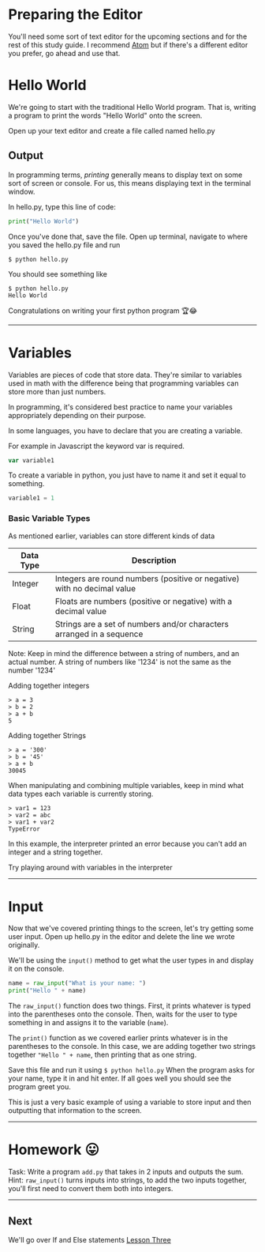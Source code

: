 # Preparing the Editor
You'll need some sort of text editor for the upcoming sections and for the rest of this study guide. I recommend [Atom](https://atom.io/) but if there's a different editor you prefer, go ahead and use that.

# Hello World
We're going to start with the traditional Hello World program. That is, writing a program to print the words "Hello World" onto the screen.

Open up your text editor and create a file called named hello.py

## Output
In programming terms, *printing* generally means to display text on some sort of screen or console. For us, this means displaying text in the terminal window.

In hello.py, type this line of code:

```python
print("Hello World")
```

Once you've done that, save the file. Open up terminal, navigate to where you saved the hello.py file and run

`$ python hello.py`

You should see something like

```
$ python hello.py
Hello World
```

Congratulations on writing your first python program 🏆😂

---

# Variables

Variables are pieces of code that store data. They're similar to variables used in math with the difference being that programming variables can store more than just numbers.

In programming, it's considered best practice to name your variables appropriately depending on their purpose.

In some languages, you have to declare that you are creating a variable.

For example in Javascript the keyword var is required.

```javascript
var variable1
```
To create a variable in python, you just have to name it and set it equal to something.

```python
variable1 = 1
```
### Basic Variable Types
As mentioned earlier, variables can store different kinds of data

|Data Type|Description|
|---|---|
|Integer|Integers are round numbers (positive or negative) with no decimal value|
|Float|Floats are numbers (positive or negative) with a decimal value|
|String|Strings are a set of numbers and/or characters arranged in a sequence|

Note: Keep in mind the difference between a string of numbers, and an actual number.
A string of numbers like '1234' is not the same as the number '1234'

Adding together integers

```
> a = 3
> b = 2
> a + b
5
```

Adding together Strings

```
> a = '300'
> b = '45'
> a + b
30045
```

When manipulating and combining multiple variables, keep in mind what data types each variable is currently storing.

```
> var1 = 123
> var2 = abc
> var1 + var2
TypeError
```
In this example, the interpreter printed an error because you can't add an integer and a string together.

Try playing around with variables in the interpreter



---

# Input

Now that we've covered printing things to the screen, let's try getting some user input.
Open up hello.py in the editor and delete the line we wrote originally.

We'll be using the `input()` method to get what the user types in and display it on the console.

```python
name = raw_input("What is your name: ")
print("Hello " + name)
```

The `raw_input()` function does two things. First, it prints whatever is typed into the parentheses onto the console. Then, waits for the user to type something in and assigns it to the variable (`name`).

The `print()` function as we covered earlier prints whatever is in the parentheses to the console. In this case, we are adding together two strings together `"Hello " + name`, then printing that as one string.

Save this file and run it using `$ python hello.py`
When the program asks for your name, type it in and hit enter.
If all goes well you should see the program greet you.

This is just a very basic example of using a variable to store input and then outputting that information to the screen.

---

# Homework 😛
Task: Write a program `add.py` that takes in 2 inputs and outputs the sum.
Hint: `raw_input()` turns inputs into strings, to add the two inputs together, you'll first need to convert them both into integers.

---

## Next
We'll go over If and Else statements
[Lesson Three](https://github.com/MoF-Dev/learningpython/tree/master/Lessons/lesson3)
